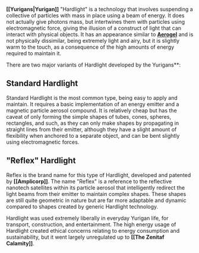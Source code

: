 **[[Yurigans|Yurigan]]** "Hardlight" is a technology that involves suspending a collective of particles with mass in place using a beam of energy. It does not actually give photons mass, but intertwines them with particles using electromagnetic force, giving the illusion of a construct of light that can interact with physical objects. It has an appearance similar to **[Aerogel](https://en.wikipedia.org/wiki/Aerogel)** and is not physically dissimilar, being extremely light and airy, but it is slightly warm to the touch, as a consequence of the high amounts of energy required to maintain it.

There are two major variants of Hardlight developed by the Yurigans**:
## Standard Hardlight
Standard Hardlight is the most common type, being easy to apply and maintain. It requires a basic implementation of an energy emitter and a magnetic particle aerosol compound. It is relatively cheap but has the caveat of only forming the simple shapes of tubes, cones, spheres, rectangles, and such, as they can only make shapes by propagating in straight lines from their emitter, although they have a slight amount of flexibility when anchored to a separate object, and can be bent slightly using electromagnetic forces.
## "Reflex" Hardlight
Reflex is the brand name for this type of Hardlight, developed and patented by **[[Amplicorp]]**. The name "Reflex" is a reference to the reflective nanotech satellites within its particle aerosol that intelligently redirect the light beams from their emitter to maintain complex shapes. These shapes are still quite geometric in nature but are far more adaptable and dynamic compared to shapes created by generic Hardlight technology.


Hardlight was used extremely liberally in everyday Yurigan life, for transport, construction, and entertainment. The high energy usage of Hardlight created ethical concerns relating to energy consumption and sustainability, but it went largely unregulated up to **[[The Zenitaf Calamity]]**.
